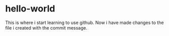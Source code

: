 # hello-world
This is where i start learning to use github.
Now i have made changes to the file i created with the commit message.

